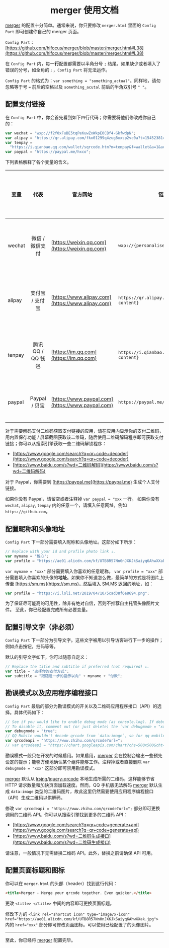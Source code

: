 <h1 align="center">merger 使用文档</h1>

[merger](https://github.com/hifocus/merger) 的配置十分简单。通常来说，你只要修改 `merger.html` 里面的 `Config Part` 即可创建你自己的 merger 页面。

`Config Part`：[https://github.com/hifocus/merger/blob/master/merger.html#L38](https://github.com/hifocus/merger/blob/master/merger.html#L38)

在 `Config Part` 内，每一**行**配置都需要以半角分号 `;` 结尾。如果缺少或者填入了错误的分号，如全角的`；`，`Config Part` 将无法运作。

`Config Part` 的格式为：`var something = "something_actual"`。同样地，请勿忽略等于号 `=` 前后的空格以及 `something_acutal` 前后的半角双引号 `" "`。

## 配置支付链接

在 `Config Part` 中，你会首先看到如下四行代码；你需要将他们修改成你自己的：

```javascript
var wechat = "wxp://f2f0xFuBE5tqPeKuwZxWkpE0CBf4-GkfwdpN";
var alipay = "https://qr.alipay.com/fkx01299q4zug8xxsp2vc0a?t=1545238142543";
var tenpay =
  "https://i.qianbao.qq.com/wallet/sqrcode.htm?m=tenpay&f=wallet&a=1&ac=26E3D12F23952F04A9553D36B31F18BC3AEA141B073F9DD9BC3747C823819645&u=1031092401&n=惶心";
var paypal = "https://paypal.me/hxco";
```

下列表格解释了各个变量的含义。

| 变量   |       代表        | 官方网站                                         | 链接样式                                          | 链接获取方式   |
| ------ | :---------------: | ------------------------------------------------ | ------------------------------------------------- | -------------- |
| wechat |  微信 / 微信支付  | [https://weixin.qq.com](https://weixin.qq.com)   | `wxp://{personalised-content}`                    | 解码支付二维码 |
| alipay |  支付宝 / 支付宝  | [https://www.alipay.com](https://www.alipay.com) | `https://qr.alipay.com/{personalised-content}`    | 解码支付二维码 |
| tenpay | 腾讯 QQ / QQ 钱包 | [https://im.qq.com](https://im.qq.com)           | `https://i.qianbao.qq.com/{personalised-content}` | 解码支付二维码 |
| paypal |   Paypal / 贝宝   | [https://www.paypal.com](https://www.paypal.com) | `https://paypal.me/{username}`                    | 网页端获取     |

对于需要解码支付二维码获取支付链接的应用，请在应用内显示你的支付二维码，用内置保存功能 / 屏幕截图获取该二维码，随后使用二维码解码程序即可获取支付链接；你可以从搜索引擎获取一些二维码解锁程序：
- [https://www.google.com/search?q=qr+code+decoder](https://www.google.com/search?q=qr+code+decoder)
- [https://www.baidu.com/s?wd=二维码解码](https://www.baidu.com/s?wd=二维码解码)

对于 Paypal，你需要到 [https://paypal.me](https://paypal.me) 生成个人支付链接。

如果你没有 Paypal，请留空或者注释掉 `var paypal = "xxx` 一行。
如果你没有 `wechat`, `alipay`, `tenpay` 内的任意一个，请填入任意网址，例如 `https://github.com`。

## 配置昵称和头像地址

`Config Part` 下一部分需要填入昵称和头像地址。这部分如下所示：

```javascript
// Replace with your id and profile photo link ↓.
var myname = "惶心";
var profile = "https://ae01.alicdn.com/kf/UTB8R57Nn0nJXKJkSaiyq6AhwXXak.jpg";
```

`var myname = "xxx"` 部分需要填入你喜欢的任意昵称。
`var profile = "xxx"` 部分需要填入你喜欢的头像的**地址**。如果你不知道怎么做，最简单的方式是将图片上传至 [https://sm.ms](https://sm.ms)，然后填入 SM.MS 返回的地址，如：

```javascript
var profile = "https://i.loli.net/2019/04/10/5cad38f6e8694.png";
```

为了保证尽可能高的可用性，除非有绝对自信，否则不推荐自主托管头像图片文件。
至此，你已经配置完成所有必要变量。

## 配置引导文字（非必须）

`Config Part` 下一部分为引导文字。这些文字被用以引导访客进行下一步的操作；例如点击按钮，扫码等等。

默认的引导文字如下，你可以随意自定义：

```javascript
// Replace the title and subtitle if preferred (not required) ↓.
var title = "选择你的支付方式";
var subtitle = "跟随进一步的指示以向" + myname + "付款";
```

## 勘误模式以及应用程序编程接口

`Config Part` 最后的部分为勘误模式的开关以及二维码应用程序接口（API）的选择。具体代码如下：

```javascript
// See if you would like to enable debug mode (as console.log). If debug mode is disabled, the console will be cleared.
// To disable it, comment out (or just delete) the `var debugmode = "xxx" part` ↓.
var debugmode = "true";
// QQ Mobile wouldn't decode qrcode from `data:image`, so for qq mobile only speical qrcode that generate from qrcode api is required.
var qrcodeapi = "https://www.zhihu.com/qrcode?url=";
// var qrcodeapi = "https://chart.googleapis.com/chart?chs=500x500&cht=qr&chld=L|1&choe=UTF-8&chl="; // Inaccessible in China. Backup use only.
```

勘误模式一般只在开发的时候启用。如果启用，[merger](https://github.com/hifocus/merger) 会在控制台输出一些预先设定的提示；能够方便地确认某个组件能够工作。注释掉或者直接删除 `var debugmode = "xxx"` 这部分即可禁用勘误模式。

[merger](https://github.com/hifocus/merger) 默认从 [lrsjng/jquery-qrcode](https://github.com/lrsjng/jquery-qrcode) 本地生成所需的二维码，这样能够节省 HTTP 请求数量和加快页面加载速度。然而，QQ 手机版无法解码 [merger](https://github.com/hifocus/merger) 默认生成 `data:image` 类型的二维码图片，故此这里仍然需要使用应用程序编程接口（API）生成二维码以供解码。

修改 `var qrcodeapi = "https://www.zhihu.com/qrcode?url=";` 部分即可更换调用的二维码 API。你可以从搜索引擎找到更多的二维码 API：
- [https://www.google.com/search?q=qr+code+generate+api](https://www.google.com/search?q=qr+code+generate+api)
- [https://www.baidu.com/s?wd=二维码生成接口](https://www.baidu.com/s?wd=二维码生成接口)

请注意，一般情况下无需替换二维码 API。此外，替换之前请确保 API 可用。

## 配置页面标题和图标

你可以在 `merger.html` 的头部（header）找到这行代码：

```html
<title>Merger - Merge your qrcode together. Even quicker.</title>
```

更改 `<title> </title>` 中间的内容即可更换页面标题。


修改下方的 `<link rel="shortcut icon" type="image/x-icon" href="https://ae01.alicdn.com/kf/UTB8R57Nn0nJXKJkSaiyq6AhwXXak.jpg">` 内的 `href="xxx"` 部分即可修改页面图标。可以使用已经配置了的头像图片。

-------------------------------

至此，你已经将 [merger](https://github.com/hifocus/merger) 配置完毕。